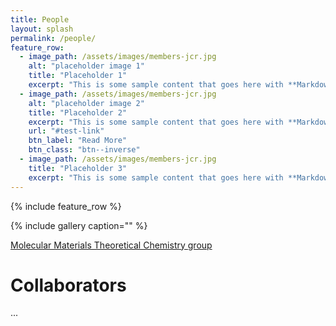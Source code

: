 ```yaml
---
title: People
layout: splash
permalink: /people/
feature_row:
  - image_path: /assets/images/members-jcr.jpg
    alt: "placeholder image 1"
    title: "Placeholder 1"
    excerpt: "This is some sample content that goes here with **Markdown** formatting."
  - image_path: /assets/images/members-jcr.jpg
    alt: "placeholder image 2"
    title: "Placeholder 2"
    excerpt: "This is some sample content that goes here with **Markdown** formatting."
    url: "#test-link"
    btn_label: "Read More"
    btn_class: "btn--inverse"
  - image_path: /assets/images/members-jcr.jpg
    title: "Placeholder 3"
    excerpt: "This is some sample content that goes here with **Markdown** formatting."
---
```


{% include feature_row %}


{% include gallery caption="" %}

 
[Molecular Materials Theoretical Chemistry group](http://www.molmattc.com/)


# Collaborators
...  



